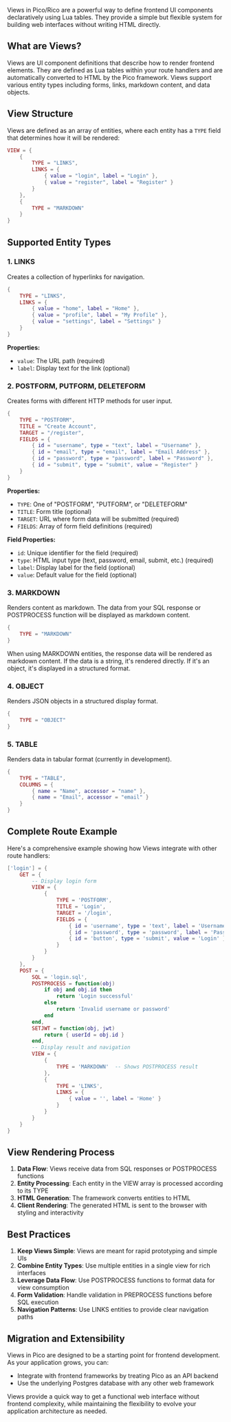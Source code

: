 Views in Pico/Rico are a powerful way to define frontend UI components declaratively using Lua tables. They provide a simple but flexible system for building web interfaces without writing HTML directly.

## What are Views?

Views are UI component definitions that describe how to render frontend elements. They are defined as Lua tables within your route handlers and are automatically converted to HTML by the Pico framework. Views support various entity types including forms, links, markdown content, and data objects.

## View Structure

Views are defined as an array of entities, where each entity has a `TYPE` field that determines how it will be rendered:

```lua
VIEW = {
    {
        TYPE = "LINKS",
        LINKS = {
            { value = "login", label = "Login" },
            { value = "register", label = "Register" }
        }
    },
    {
        TYPE = "MARKDOWN"
    }
}
```

## Supported Entity Types

### 1. LINKS

Creates a collection of hyperlinks for navigation.

```lua
{
    TYPE = "LINKS",
    LINKS = {
        { value = "home", label = "Home" },
        { value = "profile", label = "My Profile" },
        { value = "settings", label = "Settings" }
    }
}
```

**Properties:**
- `value`: The URL path (required)
- `label`: Display text for the link (optional)

### 2. POSTFORM, PUTFORM, DELETEFORM

Creates forms with different HTTP methods for user input.

```lua
{
    TYPE = "POSTFORM",
    TITLE = "Create Account",
    TARGET = "/register",
    FIELDS = {
        { id = "username", type = "text", label = "Username" },
        { id = "email", type = "email", label = "Email Address" },
        { id = "password", type = "password", label = "Password" },
        { id = "submit", type = "submit", value = "Register" }
    }
}
```

**Properties:**
- `TYPE`: One of "POSTFORM", "PUTFORM", or "DELETEFORM"
- `TITLE`: Form title (optional)
- `TARGET`: URL where form data will be submitted (required)
- `FIELDS`: Array of form field definitions (required)

**Field Properties:**
- `id`: Unique identifier for the field (required)
- `type`: HTML input type (text, password, email, submit, etc.) (required)
- `label`: Display label for the field (optional)
- `value`: Default value for the field (optional)

### 3. MARKDOWN

Renders content as markdown. The data from your SQL response or POSTPROCESS function will be displayed as markdown content.

```lua
{
    TYPE = "MARKDOWN"
}
```

When using MARKDOWN entities, the response data will be rendered as markdown content. If the data is a string, it's rendered directly. If it's an object, it's displayed in a structured format.

### 4. OBJECT

Renders JSON objects in a structured display format.

```lua
{
    TYPE = "OBJECT"
}
```

### 5. TABLE

Renders data in tabular format (currently in development).

```lua
{
    TYPE = "TABLE",
    COLUMNS = {
        { name = "Name", accessor = "name" },
        { name = "Email", accessor = "email" }
    }
}
```

## Complete Route Example

Here's a comprehensive example showing how Views integrate with other route handlers:

```lua
['login'] = {
    GET = {
        -- Display login form
        VIEW = {
            {
                TYPE = 'POSTFORM',
                TITLE = 'Login',
                TARGET = '/login',
                FIELDS = {
                    { id = 'username', type = 'text', label = 'Username' },
                    { id = 'password', type = 'password', label = 'Password' },
                    { id = 'button', type = 'submit', value = 'Login' }
                }
            }
        }
    },
    POST = {
        SQL = 'login.sql',
        POSTPROCESS = function(obj)
            if obj and obj.id then
                return 'Login successful'
            else
                return 'Invalid username or password'
            end
        end,
        SETJWT = function(obj, jwt)
            return { userId = obj.id }
        end,
        -- Display result and navigation
        VIEW = {
            {
                TYPE = 'MARKDOWN'  -- Shows POSTPROCESS result
            },
            {
                TYPE = 'LINKS',
                LINKS = {
                    { value = '', label = 'Home' }
                }
            }
        }
    }
}
```

## View Rendering Process

1. **Data Flow**: Views receive data from SQL responses or POSTPROCESS functions
2. **Entity Processing**: Each entity in the VIEW array is processed according to its TYPE
3. **HTML Generation**: The framework converts entities to HTML
4. **Client Rendering**: The generated HTML is sent to the browser with styling and interactivity

## Best Practices

1. **Keep Views Simple**: Views are meant for rapid prototyping and simple UIs
2. **Combine Entity Types**: Use multiple entities in a single view for rich interfaces
3. **Leverage Data Flow**: Use POSTPROCESS functions to format data for view consumption
4. **Form Validation**: Handle validation in PREPROCESS functions before SQL execution
5. **Navigation Patterns**: Use LINKS entities to provide clear navigation paths

## Migration and Extensibility

Views in Pico are designed to be a starting point for frontend development. As your application grows, you can:

- Integrate with frontend frameworks by treating Pico as an API backend
- Use the underlying Postgres database with any other web framework

Views provide a quick way to get a functional web interface without frontend complexity, while maintaining the flexibility to evolve your application architecture as needed.

